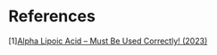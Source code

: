 # References
[1][Alpha Lipoic Acid – Must Be Used Correctly! (2023)](https://www.youtube.com/watch?v=u_sevG6_0WY)